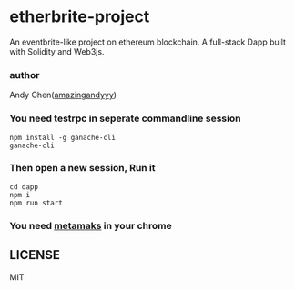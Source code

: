 # etherbrite-project
An eventbrite-like project on ethereum blockchain. A full-stack Dapp built with Solidity and Web3js.

### author 
Andy Chen([amazingandyyy](https://github.com/amazingandyyy))

### You need testrpc in seperate commandline session
```
npm install -g ganache-cli
ganache-cli
```

### Then open a new session, Run it
```
cd dapp
npm i
npm run start
```

### You need [metamaks](https://metamask.io/) in your chrome


## LICENSE
MIT
